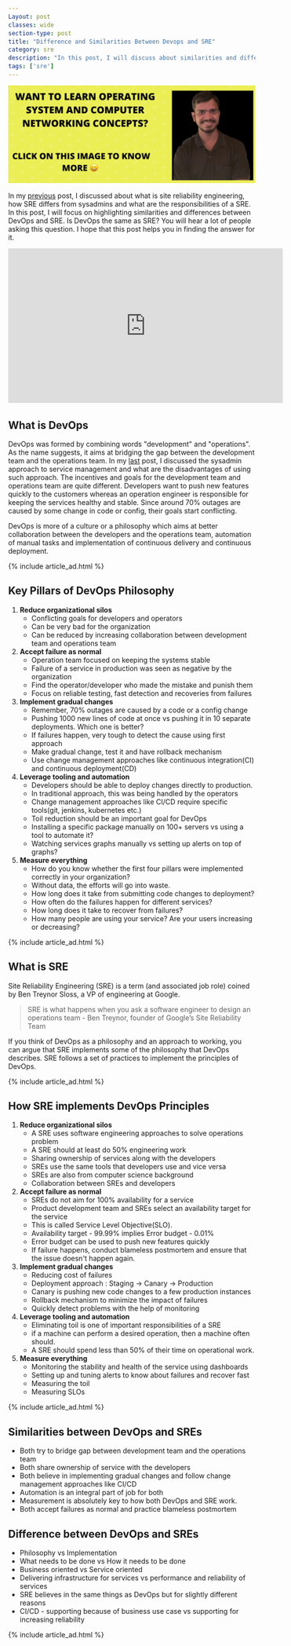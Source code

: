 ```yaml
---
Layout: post
classes: wide
section-type: post
title: "Difference and Similarities Between Devops and SRE"
category: sre
description: "In this post, I will discuss about similarities and difference between devops and sre"
tags: ['sre']
---
```

<a href="https://bit.ly/2UdnXHc" target="_blank"><img src="/assets/images/freecodeschool.png" alt="python tutorial" /></a>
 
In my [previous](https://shivammitra.com/sre/what-is-a-site-reliability-engineer/) post, I discussed about what is site reliability engineering, how SRE differs from sysadmins and what are the responsibilities of a SRE.
In this post, I will focus on highlighting similarities and differences between DevOps and SRE. Is DevOps the same as SRE? You will hear a lot of people asking this question. I hope that this post helps you in finding the answer for it.

<iframe width="560" height="315" src="https://www.youtube.com/embed/plrsZPkToyY" frameborder="0" allow="accelerometer; autoplay; encrypted-media; gyroscope; picture-in-picture" allowfullscreen></iframe>

## What is DevOps
 
DevOps was formed by combining words "development" and "operations". As the name suggests, it aims at bridging the gap between the development team and the operations team.
In my [last](https://shivammitra.com/sre/what-is-a-site-reliability-engineer/) post, I discussed the sysadmin approach to service management and what are the disadvantages of using such approach.
The incentives and goals for the development team and operations team are quite different. Developers want to push new features quickly to the customers whereas an operation engineer is responsible for keeping the services healthy and stable.
Since around 70% outages are caused by some change in code or config, their goals start conflicting.
 
DevOps is more of a culture or a philosophy which aims at better collaboration between the developers and the operations team, automation of manual tasks and implementation of continuous delivery and continuous deployment.

{% include article_ad.html %}

## Key Pillars of DevOps Philosophy
 
1. **Reduce organizational silos**
   * Conflicting goals for developers and operators
   * Can be very bad for the organization
   * Can be reduced by increasing collaboration between development team and operations team
2. **Accept failure as normal**
   * Operation team focused on keeping the systems stable
   * Failure of a service in production was seen as negative by the organization
   * Find the operator/developer who made the mistake and punish them
   * Focus on reliable testing, fast detection and recoveries from failures
3. **Implement gradual changes**
   * Remember, 70% outages are caused by a code or a config change
   * Pushing 1000 new lines of code at once vs pushing it in 10 separate deployments. Which one is better?
   * If failures happen, very tough to detect the cause using first approach
   * Make gradual change, test it and have rollback mechanism
   * Use change management approaches like continuous integration(CI) and continuous deployment(CD)
4. **Leverage tooling and automation**
   * Developers should be able to deploy changes directly to production.
   * In traditional approach, this was being handled by the operators
   * Change management approaches like CI/CD require specific tools(git, jenkins, kubernetes etc.)
   * Toil reduction should be an important goal for DevOps
   * Installing a specific package manually on 100+ servers vs using a tool to automate it?
   * Watching services graphs manually vs setting up alerts on top of graphs?
5. **Measure everything**
   * How do you know whether the first four pillars were implemented correctly in your organization?
   * Without data, the efforts will go into waste.
   * How long does it take from submitting code changes to deployment?
   * How often do the failures happen for different services?
   * How long does it take to recover from failures?
   * How many people are using your service? Are your users increasing or decreasing?

{% include article_ad.html %}

## What is SRE
 
Site Reliability Engineering (SRE) is a term (and associated job role) coined by Ben Treynor Sloss, a VP of engineering at Google.
> SRE is what happens when you ask a software engineer to design an operations team - Ben Treynor, founder of Google’s Site Reliability Team
 
If you think of DevOps as a philosophy and an approach to working, you can argue that SRE implements some of the philosophy that DevOps describes.
SRE follows a set of practices to implement the principles of DevOps.

{% include article_ad.html %}

## How SRE implements DevOps Principles
 
1. **Reduce organizational silos**
   * A SRE uses software engineering approaches to solve operations problem
   * A SRE should at least do 50% engineering work
   * Sharing ownership of services along with the developers
   * SREs use the same tools that developers use and vice versa
   * SREs are also from computer science background
   * Collaboration between SREs and developers
2. **Accept failure as normal**
   * SREs do not aim for 100% availability for a service
   * Product development team and SREs select an availability target for the service
   * This is called Service Level Objective(SLO).
   * Availability target - 99.99% implies Error budget - 0.01%
   * Error budget can be used to push new features quickly
   * If failure happens, conduct blameless postmortem and ensure that the issue doesn't happen again.
3. **Implement gradual changes**
   * Reducing cost of failures
   * Deployment approach : Staging -> Canary -> Production
   * Canary is pushing new code changes to a few production instances
   * Rollback mechanism to minimize the impact of failures
   * Quickly detect problems with the help of monitoring
4. **Leverage tooling and automation**
   * Eliminating toil is one of important responsibilities of a SRE
   * if a machine can perform a desired operation, then a machine often should.
   * A SRE should spend less than 50% of their time on operational work.
5. **Measure everything**
   * Monitoring the stability and health of the service using dashboards
   * Setting up and tuning alerts to know about failures and recover fast
   * Measuring the toil
   * Measuring SLOs

{% include article_ad.html %}

## Similarities between DevOps and SREs
 
* Both try to bridge gap between development team and the operations team
* Both share ownership of service with the developers
* Both believe in implementing gradual changes and follow change management approaches like CI/CD
* Automation is an integral part of job for both
* Measurement is absolutely key to how both DevOps and SRE work.
* Both accept failures as normal and practice blameless postmortem

## Difference between DevOps and SREs
 
* Philosophy vs Implementation
* What needs to be done vs How it needs to be done
* Business oriented vs Service oriented
* Delivering infrastructure for services vs performance and reliability of services
* SRE believes in the same things as DevOps but for slightly different reasons
* CI/CD - supporting because of business use case vs supporting for increasing reliability
 
{% include article_ad.html %}
    
 

